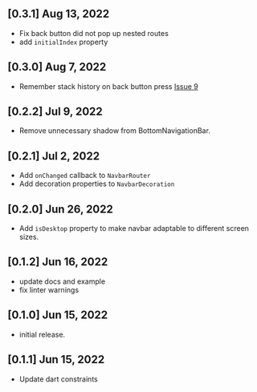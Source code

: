 ## [0.3.1]  Aug 13, 2022

- Fix back button did not pop up nested routes
- add `initialIndex` property

## [0.3.0]  Aug 7, 2022

* Remember stack history on back button press [Issue 9](https://github.com/maheshmnj/navbar_router/issues/9)
## [0.2.2]  Jul 9, 2022

* Remove unnecessary shadow from BottomNavigationBar.

## [0.2.1]  Jul 2, 2022

* Add `onChanged` callback to `NavbarRouter`
* Add decoration properties to `NavbarDecoration`

## [0.2.0]  Jun 26, 2022

* Add `isDesktop` property to make navbar adaptable
  to different screen sizes.

## [0.1.2]  Jun 16, 2022

* update docs and example
* fix linter warnings

## [0.1.0]  Jun 15, 2022

* initial release.

## [0.1.1]  Jun 15, 2022

* Update dart constraints
